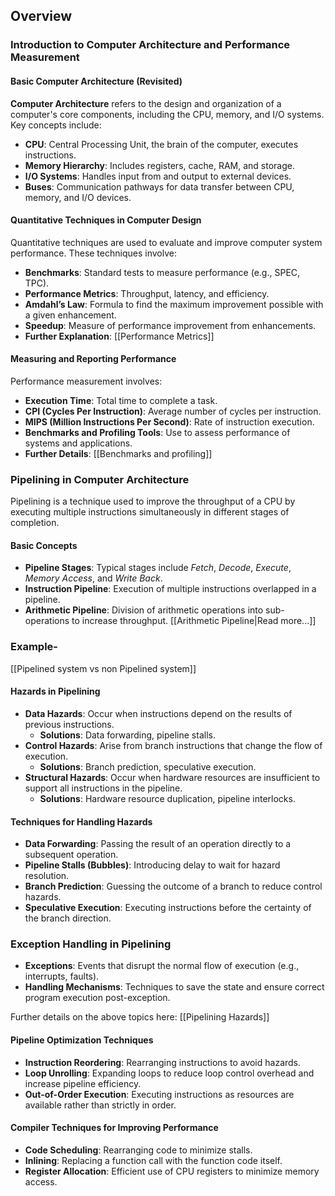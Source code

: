 ## Overview
### Introduction to Computer Architecture and Performance Measurement

#### Basic Computer Architecture (Revisited)

**Computer Architecture** refers to the design and organization of a computer's core components, including the CPU, memory, and I/O systems. Key concepts include:

- **CPU**: Central Processing Unit, the brain of the computer, executes instructions.
- **Memory Hierarchy**: Includes registers, cache, RAM, and storage.
- **I/O Systems**: Handles input from and output to external devices.
- **Buses**: Communication pathways for data transfer between CPU, memory, and I/O devices.

#### Quantitative Techniques in Computer Design

Quantitative techniques are used to evaluate and improve computer system performance. These techniques involve:

- **Benchmarks**: Standard tests to measure performance (e.g., SPEC, TPC).
- **Performance Metrics**: Throughput, latency, and efficiency.
- **Amdahl’s Law**: Formula to find the maximum improvement possible with a given enhancement.
- **Speedup**: Measure of performance improvement from enhancements.
- **Further Explanation**: [[Performance Metrics]]

#### Measuring and Reporting Performance

Performance measurement involves:

- **Execution Time**: Total time to complete a task.
- **CPI (Cycles Per Instruction)**: Average number of cycles per instruction.
- **MIPS (Million Instructions Per Second)**: Rate of instruction execution.
- **Benchmarks and Profiling Tools**: Use to assess performance of systems and applications.
- **Further Details**: [[Benchmarks and profiling]]

### Pipelining in Computer Architecture

Pipelining is a technique used to improve the throughput of a CPU by executing multiple instructions simultaneously in different stages of completion.

#### Basic Concepts

- **Pipeline Stages**: Typical stages include *Fetch*, *Decode*, *Execute*, *Memory* *Access*, and *Write Back*.
- **Instruction Pipeline**: Execution of multiple instructions overlapped in a pipeline.
- **Arithmetic Pipeline**: Division of arithmetic operations into sub-operations to increase throughput. [[Arithmetic Pipeline|Read more...]]

### Example-
[[Pipelined system vs non Pipelined system]]


#### Hazards in Pipelining

- **Data Hazards**: Occur when instructions depend on the results of previous instructions.
    - **Solutions**: Data forwarding, pipeline stalls.
- **Control Hazards**: Arise from branch instructions that change the flow of execution.
    - **Solutions**: Branch prediction, speculative execution.
- **Structural Hazards**: Occur when hardware resources are insufficient to support all instructions in the pipeline.
    - **Solutions**: Hardware resource duplication, pipeline interlocks.

#### Techniques for Handling Hazards

- **Data Forwarding**: Passing the result of an operation directly to a subsequent operation.
- **Pipeline Stalls (Bubbles)**: Introducing delay to wait for hazard resolution.
- **Branch Prediction**: Guessing the outcome of a branch to reduce control hazards.
- **Speculative Execution**: Executing instructions before the certainty of the branch direction.

### Exception Handling in Pipelining

- **Exceptions**: Events that disrupt the normal flow of execution (e.g., interrupts, faults).
- **Handling Mechanisms**: Techniques to save the state and ensure correct program execution post-exception.

Further details on the above topics here: [[Pipelining Hazards]]

#### Pipeline Optimization Techniques

- **Instruction Reordering**: Rearranging instructions to avoid hazards.
- **Loop Unrolling**: Expanding loops to reduce loop control overhead and increase pipeline efficiency.
- **Out-of-Order Execution**: Executing instructions as resources are available rather than strictly in order.

#### Compiler Techniques for Improving Performance

- **Code Scheduling**: Rearranging code to minimize stalls.
- **Inlining**: Replacing a function call with the function code itself.
- **Register Allocation**: Efficient use of CPU registers to minimize memory access.